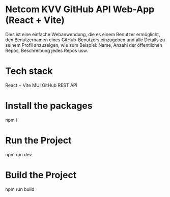 # Netcom KVV GitHub API Web-App (React + Vite)

Dies ist eine einfache Webanwendung, die es einem Benutzer ermöglicht, den Benutzernamen eines GitHub-Benutzers einzugeben und alle Details zu seinem Profil anzuzeigen, wie zum Beispiel: Name, Anzahl der öffentlichen Repos, Beschreibung jedes Repos usw.

# Tech stack

React + Vite
MUI
GitHub REST API

# Install the packages

npm i

# Run the Project

npm run dev

# Build the Project

npm run build

